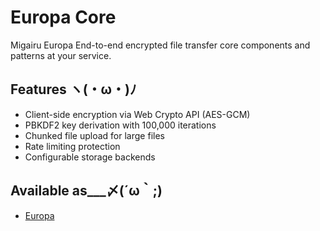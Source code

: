 # Europa Core
Migairu Europa End-to-end encrypted file transfer core components and patterns at your service.

## Features ヽ(・ω・)ﾉ
- Client-side encryption via Web Crypto API (AES-GCM)
- PBKDF2 key derivation with 100,000 iterations
- Chunked file upload for large files
- Rate limiting protection
- Configurable storage backends

## Available as___〆(´ω｀;)
- [Europa](https://europa.migairu.com/)
